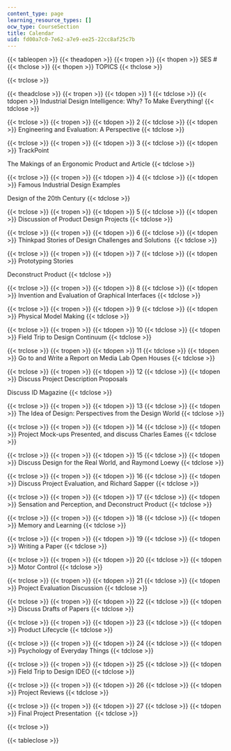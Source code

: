 ```yaml
---
content_type: page
learning_resource_types: []
ocw_type: CourseSection
title: Calendar
uid: fd00a7c0-7e62-a7e9-ee25-22cc8af25c7b
---
```


{{< tableopen >}}
{{< theadopen >}}
{{< tropen >}}
{{< thopen >}}
SES #
{{< thclose >}}
{{< thopen >}}
TOPICS
{{< thclose >}}

{{< trclose >}}

{{< theadclose >}}
{{< tropen >}}
{{< tdopen >}}
1
{{< tdclose >}}
{{< tdopen >}}
Industrial Design Intelligence: Why? To Make Everything!
{{< tdclose >}}

{{< trclose >}}
{{< tropen >}}
{{< tdopen >}}
2
{{< tdclose >}}
{{< tdopen >}}
Engineering and Evaluation: A Perspective
{{< tdclose >}}

{{< trclose >}}
{{< tropen >}}
{{< tdopen >}}
3
{{< tdclose >}}
{{< tdopen >}}
TrackPoint  
  
The Makings of an Ergonomic Product and Article
{{< tdclose >}}

{{< trclose >}}
{{< tropen >}}
{{< tdopen >}}
4
{{< tdclose >}}
{{< tdopen >}}
Famous Industrial Design Examples  
  
Design of the 20th Century
{{< tdclose >}}

{{< trclose >}}
{{< tropen >}}
{{< tdopen >}}
5
{{< tdclose >}}
{{< tdopen >}}
Discussion of Product Design Projects
{{< tdclose >}}

{{< trclose >}}
{{< tropen >}}
{{< tdopen >}}
6
{{< tdclose >}}
{{< tdopen >}}
Thinkpad Stories of Design Challenges and Solutions 
{{< tdclose >}}

{{< trclose >}}
{{< tropen >}}
{{< tdopen >}}
7
{{< tdclose >}}
{{< tdopen >}}
Prototyping Stories  
  
Deconstruct Product
{{< tdclose >}}

{{< trclose >}}
{{< tropen >}}
{{< tdopen >}}
8
{{< tdclose >}}
{{< tdopen >}}
Invention and Evaluation of Graphical Interfaces
{{< tdclose >}}

{{< trclose >}}
{{< tropen >}}
{{< tdopen >}}
9
{{< tdclose >}}
{{< tdopen >}}
Physical Model Making
{{< tdclose >}}

{{< trclose >}}
{{< tropen >}}
{{< tdopen >}}
10
{{< tdclose >}}
{{< tdopen >}}
Field Trip to Design Continuum
{{< tdclose >}}

{{< trclose >}}
{{< tropen >}}
{{< tdopen >}}
11
{{< tdclose >}}
{{< tdopen >}}
Go to and Write a Report on Media Lab Open Houses
{{< tdclose >}}

{{< trclose >}}
{{< tropen >}}
{{< tdopen >}}
12
{{< tdclose >}}
{{< tdopen >}}
Discuss Project Description Proposals  
  
Discuss ID Magazine
{{< tdclose >}}

{{< trclose >}}
{{< tropen >}}
{{< tdopen >}}
13
{{< tdclose >}}
{{< tdopen >}}
The Idea of Design: Perspectives from the Design World
{{< tdclose >}}

{{< trclose >}}
{{< tropen >}}
{{< tdopen >}}
14
{{< tdclose >}}
{{< tdopen >}}
Project Mock-ups Presented, and discuss Charles Eames
{{< tdclose >}}

{{< trclose >}}
{{< tropen >}}
{{< tdopen >}}
15
{{< tdclose >}}
{{< tdopen >}}
Discuss Design for the Real World, and Raymond Loewy
{{< tdclose >}}

{{< trclose >}}
{{< tropen >}}
{{< tdopen >}}
16
{{< tdclose >}}
{{< tdopen >}}
Discuss Project Evaluation, and Richard Sapper
{{< tdclose >}}

{{< trclose >}}
{{< tropen >}}
{{< tdopen >}}
17
{{< tdclose >}}
{{< tdopen >}}
Sensation and Perception, and Deconstruct Product
{{< tdclose >}}

{{< trclose >}}
{{< tropen >}}
{{< tdopen >}}
18
{{< tdclose >}}
{{< tdopen >}}
Memory and Learning
{{< tdclose >}}

{{< trclose >}}
{{< tropen >}}
{{< tdopen >}}
19
{{< tdclose >}}
{{< tdopen >}}
Writing a Paper
{{< tdclose >}}

{{< trclose >}}
{{< tropen >}}
{{< tdopen >}}
20
{{< tdclose >}}
{{< tdopen >}}
Motor Control
{{< tdclose >}}

{{< trclose >}}
{{< tropen >}}
{{< tdopen >}}
21
{{< tdclose >}}
{{< tdopen >}}
Project Evaluation Discussion
{{< tdclose >}}

{{< trclose >}}
{{< tropen >}}
{{< tdopen >}}
22
{{< tdclose >}}
{{< tdopen >}}
Discuss Drafts of Papers
{{< tdclose >}}

{{< trclose >}}
{{< tropen >}}
{{< tdopen >}}
23
{{< tdclose >}}
{{< tdopen >}}
Product Lifecycle
{{< tdclose >}}

{{< trclose >}}
{{< tropen >}}
{{< tdopen >}}
24
{{< tdclose >}}
{{< tdopen >}}
Psychology of Everyday Things
{{< tdclose >}}

{{< trclose >}}
{{< tropen >}}
{{< tdopen >}}
25
{{< tdclose >}}
{{< tdopen >}}
Field Trip to Design IDEO
{{< tdclose >}}

{{< trclose >}}
{{< tropen >}}
{{< tdopen >}}
26
{{< tdclose >}}
{{< tdopen >}}
Project Reviews
{{< tdclose >}}

{{< trclose >}}
{{< tropen >}}
{{< tdopen >}}
27
{{< tdclose >}}
{{< tdopen >}}
Final Project Presentation 
{{< tdclose >}}

{{< trclose >}}

{{< tableclose >}}